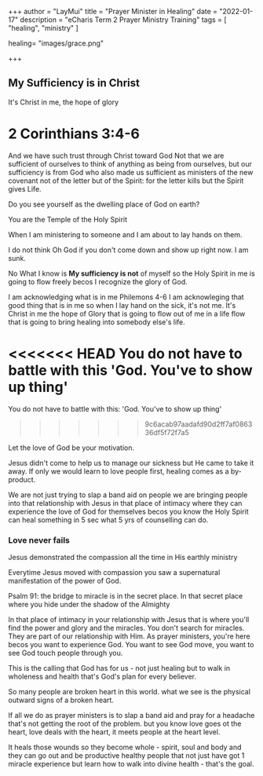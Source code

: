 +++
author = "LayMui"
title = "Prayer Minister in Healing"
date = "2022-01-17"
description = "eCharis Term 2 Prayer Ministry Training"
tags = [
    "healing", "ministry"
]

healing= "images/grace.png"

+++

## My Sufficiency is in Christ

It's Christ in me, the hope of glory

# 2 Corinthians 3:4-6

And we have such trust through Christ toward God
Not that we are sufficient of ourselves to think of anything
as being from ourselves, but our sufficiency is from God who
also made us sufficient as ministers of the new covenant not of the letter
but of the Spirit: for the letter kills but the Spirit gives Life.

Do you see yourself as the dwelling place of God on earth?

You are the Temple of the Holy Spirit

When I am ministering to someone and I am about to lay hands on them.

I do not think Oh God if you don't come down and show up right now. I am sunk.

No What I know is **My sufficiency is not** of myself so the Holy Spirit in me
is going to flow freely becos I recognize the glory of God.

I am acknowledging what is in me Philemons 4-6
I am acknowleging that good thing that is in me so when
I lay hand on the sick, it's not me.
It's Christ in me the hope of Glory that is going to flow out of me in a life
flow that is going to bring healing into somebody else's life.

<<<<<<< HEAD
You do not have to battle with this 'God. You've to show up thing'
=======
You do not have to battle with this: 'God. You've to show up thing'
>>>>>>> 9c6acab97aadafd90d2ff7af086336df5f72f7a5

Let the love of God be your motivation.

Jesus didn't come to help us to manage our sickness but He came to take it away.
If only we would learn to love people first, healing comes as a by-product.

We are not just trying to slap a band aid on people we are bringing people into that relationship
with Jesus in that place of intimacy where they can experience the love of God for themselves
becos you know the Holy Spirit can heal something in 5 sec what 5 yrs of counselling can do.

### Love never fails

Jesus demonstrated the compassion all the time in His earthly ministry

Everytime Jesus moved with compassion you saw a supernatural manifestation of the power of God.

Psalm 91: the bridge to miracle is in the secret place.
In that secret place where you hide under the shadow of the Almighty

In that place of intimacy in your relationship with Jesus that is where
you'll find the power and glory and the miracles.
You don't search for miracles. They are part of our relationship with Him.
As prayer ministers, you're here becos you want to experience God.
You want to see God move, you want to see God touch people through you.

This is the calling that God has for us -
not just healing but to walk in wholeness and health
that's God's plan for every believer.

So many people are broken heart in this world.
what we see is the physical outward signs of a broken heart.

If all we do as prayer ministers is to slap a band aid and
pray for a headache that's not getting the root of the problem.
but you know love goes ot the heart, love deals with the heart,
it meets people at the heart level.

It heals those wounds so they become whole -
spirit, soul and body and they can go out and be productive healthy
people that not just have got 1 miracle experience
but learn how to walk into divine health - that's the goal.
